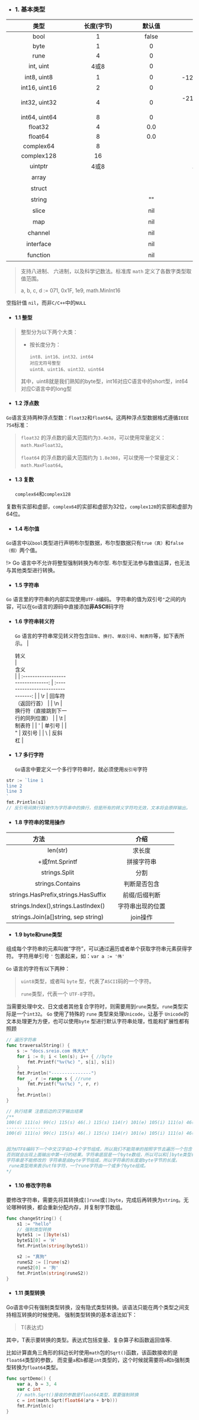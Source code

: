 * ### 1. 基本类型

| <div style="width:10em">类型</div> | <div style="width:8em">长度(字节)<div> | <div style="width:8em">默认值<div> |     <div style="width:20em">说明<div>     |
| :--------------------------------: | :------------------------------------: | :--------------------------------: | :---------------------------------------: |
|                bool                |                   1                    |               false                |                                           |
|                byte                |                   1                    |                 0                  |                   uint8                   |
|                rune                |                   4                    |                 0                  |         Unicode Code Point, int32         |
|             int, uint              |                  4或8                  |                 0                  |                32 或 64 位                |
|            int8, uint8             |                   1                    |                 0                  |  -128 ~ 127, 0 ~ 255，byte是uint8 的别名  |
|           int16, uint16            |                   2                    |                 0                  |         -32768 ~ 32767, 0 ~ 65535         |
|           int32, uint32            |                   4                    |                 0                  | -21亿~ 21亿, 0 ~ 42亿，rune是int32 的别名 |
|           int64, uint64            |                   8                    |                 0                  |                                           |
|              float32               |                   4                    |                0.0                 |                                           |
|              float64               |                   8                    |                0.0                 |                                           |
|             complex64              |                   8                    |                                    |                                           |
|             complex128             |                   16                   |                                    |                                           |
|              uintptr               |                  4或8                  |                                    |    以存储指针的 uint32 或 uint64 整数     |
|               array                |                                        |                                    |                  值类型                   |
|               struct               |                                        |                                    |                  值类型                   |
|               string               |                                        |                 ""                 |               UTF-8 字符串                |
|               slice                |                                        |                nil                 |                 引用类型                  |
|                map                 |                                        |                nil                 |                 引用类型                  |
|              channel               |                                        |                nil                 |                 引用类型                  |
|             interface              |                                        |                nil                 |                   接口                    |
|              function              |                                        |                nil                 |                   函数                    |

> 支持八进制、 六进制，以及科学记数法。标准库 `math` 定义了各数字类型取值范围。
> 
> a, b, c, d := 071, 0x1F, 1e9, math.MinInt16

空指针值 `nil`，而非`C/C++`中的`NULL`



* #### 1.1 整型

> 整型分为以下两个大类：
>
> * 按长度分为：
> 
>       int8、int16、int32、int64
>       对应无符号整型
>       uint8、uint16、uint32、uint64
> 其中，uint8就是我们熟知的byte型，int16对应C语言中的short型，int64对应C语言中的long型

* #### 1.2 浮点数
`Go`语言支持两种浮点型数：`float32`和`float64`。这两种浮点型数据格式遵循`IEEE 754`标准：

>    `float32` 的浮点数的最大范围约为`3.4e38`，可以使用常量定义：`math.MaxFloat32`。
>
>    `float64` 的浮点数的最大范围约为 `1.8e308`，可以使用一个常量定义：`math.MaxFloat64`。

* #### 1.3 复数
  `complex64`和`complex128`

复数有实部和虚部，`complex64`的实部和虚部为32位，`complex128`的实部和虚部为64位。

* #### 1.4 布尔值
`Go`语言中以`bool`类型进行声明布尔型数据，布尔型数据只有`true（真）`和`false（假）`两个值。

!> Go 语言中不允许将整型强制转换为布尔型. 布尔型无法参与数值运算，也无法与其他类型进行转换。


* #### 1.5 字符串
`Go` 语言里的字符串的内部实现使用`UTF-8`编码。 字符串的值为双引号`"`之间的内容，可以在`Go`语言的源码中直接添加**非ASCII**码字符

* #### 1.6 字符串转义符
  `Go` 语言的字符串常见转义符包含`回车`、`换行`、`单双引号`、`制表符`等，如下表所示。
| <div style="width:10em">转义</div> | <div style="width:10em">含义<div>  |
| :--------------------------------: | :--------------------------------: |
|                 \r                 |         回车符（返回行首）         |
|                 \n                 | 换行符（直接跳到下一行的同列位置） |
|                 \t                 |               制表符               |
|                 \'                 |               单引号               |
|                 \"                 |               双引号               |
|                 \                  |               反斜杠               |

* #### 1.7 多行字符
  `Go`语言中要定义一个多行字符串时，就必须使用`反引号`字符

```go
str := `line 1
line 2
line 3
`
fmt.Println(s1)
// 反引号间换行将被作为字符串中的换行，但是所有的转义字符均无效，文本将会原样输出。
```

* #### 1.8 字符串的常用操作
 | <div style="width:10em">方法</div>  | <div style="width:10em">介绍<div> |
 | :---------------------------------: | :-------------------------------: |
 |              len(str)               |              求长度               |
 |           +或fmt.Sprintf            |            拼接字符串             |
 |            strings.Split            |               分割                |
 |          strings.Contains           |           判断是否包含            |
 | strings.HasPrefix,strings.HasSuffix |           前缀/后缀判断           |
 | strings.Index(),strings.LastIndex() |          字符串出现的位置           |
 | strings.Join(a[]string, sep string) |             join操作              |

* #### 1.9 byte和rune类型

组成每个字符串的元素叫做“字符”，可以通过遍历或者单个获取字符串元素获得字符。 字符用单引号 `'` 包裹起来，如：`var a := '伟'`

`Go` 语言的字符有以下两种：
> `uint8`类型，或者叫 `byte` 型，代表了`ASCII`码的一个字符。
> 
> `rune`类型，代表一个 `UTF-8`字符。

当需要处理中文、日文或者其他复合字符时，则需要用到`rune`类型。`rune`类型实际是一个`int32`。
`Go` 使用了特殊的 `rune` 类型来处理`Unicode`，让基于 `Unicode`的文本处理更为方便，也可以使用`byte` 型进行默认字符串处理，性能和扩展性都有照顾

```go
// 遍历字符串
func traversalString() {
    s := "docs.sreio.com 伟大大"
    for i := 0; i < len(s); i++ { //byte
        fmt.Printf("%v(%c) ", s[i], s[i])
    }
    fmt.Println("---------------")
    for _, r := range s { //rune
        fmt.Printf("%v(%c) ", r, r)
    }
    fmt.Println()
}

// 执行结果 注意后边的汉字输出结果
/**
100(d) 111(o) 99(c) 115(s) 46(.) 115(s) 114(r) 101(e) 105(i) 111(o) 46(.) 99(c) 111(o) 109(m) 32( ) 228(ä) 188(¼) 159() 229(å) 164(¤) 167(§) 229(å) 164(¤) 167(§) 
---------------
100(d) 111(o) 99(c) 115(s) 46(.) 115(s) 114(r) 101(e) 105(i) 111(o) 46(.) 99(c) 111(o) 109(m) 32( ) 20255(伟) 22823(大) 22823(大) 


因为UTF8编码下一个中文汉字由3~4个字节组成，所以我们不能简单的按照字节去遍历一个包含中文的字符串，
否则就会出现上面输出中第一行的结果。字符串底层是一个byte数组，所以可以和[]byte类型相互转换。
字符串是不能修改的 字符串是由byte字节组成，所以字符串的长度是byte字节的长度。
 rune类型用来表示utf8字符，一个rune字符由一个或多个byte组成。
*/
```

* #### 1.10 修改字符串
要修改字符串，需要先将其转换成`[]rune`或`[]byte`，完成后再转换为`string`。无论哪种转换，都会重新分配内存，并复制字节数组。

```go
func changeString() {
    s1 := "hello"
    // 强制类型转换
    byteS1 := []byte(s1)
    byteS1[0] = 'H'
    fmt.Println(string(byteS1))

    s2 := "真狗"
    runeS2 := []rune(s2)
    runeS2[0] = '狗'
    fmt.Println(string(runeS2))
}
```

* #### 1.11 类型转换
Go语言中只有强制类型转换，没有隐式类型转换。该语法只能在两个类型之间支持相互转换的时候使用。
强制类型转换的基本语法如下：
> T(表达式)

其中，T表示要转换的类型。表达式包括变量、复杂算子和函数返回值等.

比如计算直角三角形的斜边长时使用`math`包的`Sqrt()`函数，该函数接收的是`float64`类型的参数，
而变量`a`和`b`都是`int`类型的，这个时候就需要将`a`和`b`强制类型转换为`float64`类型。

```go
func sqrtDemo() {
    var a, b = 3, 4
    var c int
    // math.Sqrt()接收的参数是float64类型，需要强制转换
    c = int(math.Sqrt(float64(a*a + b*b)))
    fmt.Println(c)
}
```